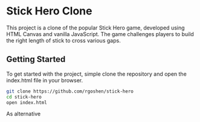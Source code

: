 # Stick Hero Clone

This project is a clone of the popular Stick Hero game, developed using HTML Canvas and vanilla JavaScript. The game challenges players to build the right length of stick to cross various gaps.

## Getting Started

To get started with the project, simple clone the repository and open the index.html file in your browser.

```bash
git clone https://github.com/rgoshen/stick-hero
cd stick-hero
open index.html
```

As alternative
